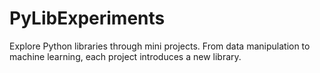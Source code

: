 # PyLibExperiments
Explore Python libraries through mini projects. From data manipulation to machine learning, each project introduces a new library.
